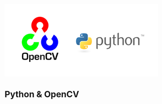 ![Image description](https://github.com/salhina/PythonOpenCV/blob/master/pythonOpenCV.png)
# Python & OpenCV
